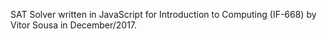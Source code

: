 SAT Solver written in JavaScript for Introduction to Computing (IF-668)
by Vitor Sousa in December/2017.
